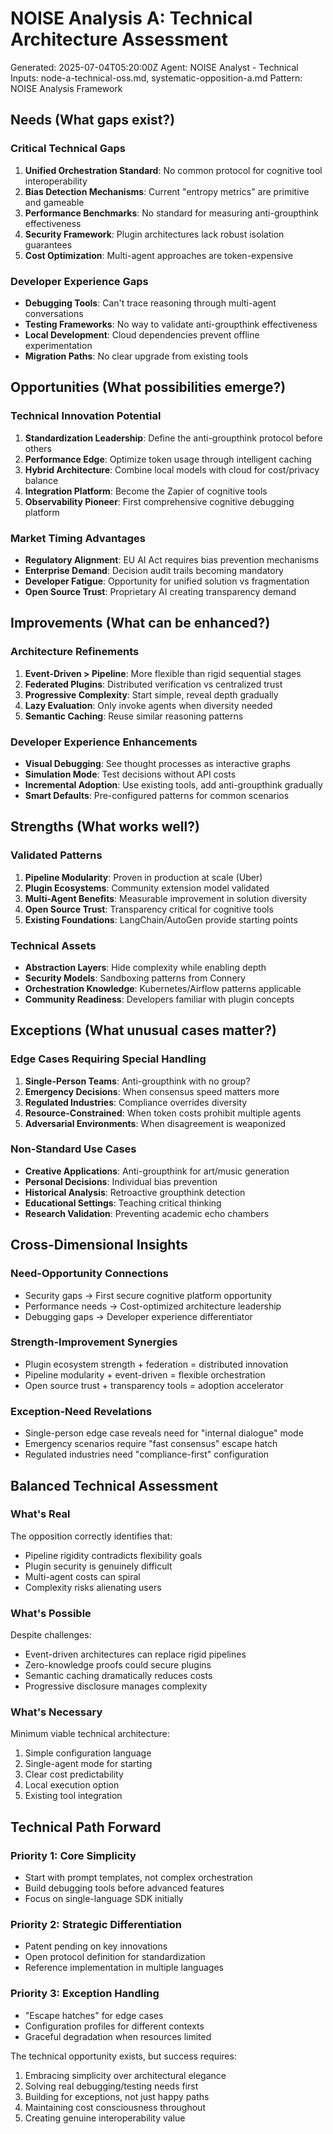 # NOISE Analysis A: Technical Architecture Assessment
Generated: 2025-07-04T05:20:00Z
Agent: NOISE Analyst - Technical
Inputs: node-a-technical-oss.md, systematic-opposition-a.md
Pattern: NOISE Analysis Framework

## Needs (What gaps exist?)

### Critical Technical Gaps
1. **Unified Orchestration Standard**: No common protocol for cognitive tool interoperability
2. **Bias Detection Mechanisms**: Current "entropy metrics" are primitive and gameable
3. **Performance Benchmarks**: No standard for measuring anti-groupthink effectiveness
4. **Security Framework**: Plugin architectures lack robust isolation guarantees
5. **Cost Optimization**: Multi-agent approaches are token-expensive

### Developer Experience Gaps
- **Debugging Tools**: Can't trace reasoning through multi-agent conversations
- **Testing Frameworks**: No way to validate anti-groupthink effectiveness
- **Local Development**: Cloud dependencies prevent offline experimentation
- **Migration Paths**: No clear upgrade from existing tools

## Opportunities (What possibilities emerge?)

### Technical Innovation Potential
1. **Standardization Leadership**: Define the anti-groupthink protocol before others
2. **Performance Edge**: Optimize token usage through intelligent caching
3. **Hybrid Architecture**: Combine local models with cloud for cost/privacy balance
4. **Integration Platform**: Become the Zapier of cognitive tools
5. **Observability Pioneer**: First comprehensive cognitive debugging platform

### Market Timing Advantages
- **Regulatory Alignment**: EU AI Act requires bias prevention mechanisms
- **Enterprise Demand**: Decision audit trails becoming mandatory
- **Developer Fatigue**: Opportunity for unified solution vs fragmentation
- **Open Source Trust**: Proprietary AI creating transparency demand

## Improvements (What can be enhanced?)

### Architecture Refinements
1. **Event-Driven > Pipeline**: More flexible than rigid sequential stages
2. **Federated Plugins**: Distributed verification vs centralized trust
3. **Progressive Complexity**: Start simple, reveal depth gradually
4. **Lazy Evaluation**: Only invoke agents when diversity needed
5. **Semantic Caching**: Reuse similar reasoning patterns

### Developer Experience Enhancements
- **Visual Debugging**: See thought processes as interactive graphs
- **Simulation Mode**: Test decisions without API costs
- **Incremental Adoption**: Use existing tools, add anti-groupthink gradually
- **Smart Defaults**: Pre-configured patterns for common scenarios

## Strengths (What works well?)

### Validated Patterns
1. **Pipeline Modularity**: Proven in production at scale (Uber)
2. **Plugin Ecosystems**: Community extension model validated
3. **Multi-Agent Benefits**: Measurable improvement in solution diversity
4. **Open Source Trust**: Transparency critical for cognitive tools
5. **Existing Foundations**: LangChain/AutoGen provide starting points

### Technical Assets
- **Abstraction Layers**: Hide complexity while enabling depth
- **Security Models**: Sandboxing patterns from Connery
- **Orchestration Knowledge**: Kubernetes/Airflow patterns applicable
- **Community Readiness**: Developers familiar with plugin concepts

## Exceptions (What unusual cases matter?)

### Edge Cases Requiring Special Handling
1. **Single-Person Teams**: Anti-groupthink with no group?
2. **Emergency Decisions**: When consensus speed matters more
3. **Regulated Industries**: Compliance overrides diversity
4. **Resource-Constrained**: When token costs prohibit multiple agents
5. **Adversarial Environments**: When disagreement is weaponized

### Non-Standard Use Cases
- **Creative Applications**: Anti-groupthink for art/music generation
- **Personal Decisions**: Individual bias prevention
- **Historical Analysis**: Retroactive groupthink detection
- **Educational Settings**: Teaching critical thinking
- **Research Validation**: Preventing academic echo chambers

## Cross-Dimensional Insights

### Need-Opportunity Connections
- Security gaps → First secure cognitive platform opportunity
- Performance needs → Cost-optimized architecture leadership
- Debugging gaps → Developer experience differentiator

### Strength-Improvement Synergies
- Plugin ecosystem strength + federation = distributed innovation
- Pipeline modularity + event-driven = flexible orchestration
- Open source trust + transparency tools = adoption accelerator

### Exception-Need Revelations
- Single-person edge case reveals need for "internal dialogue" mode
- Emergency scenarios require "fast consensus" escape hatch
- Regulated industries need "compliance-first" configuration

## Balanced Technical Assessment

### What's Real
The opposition correctly identifies that:
- Pipeline rigidity contradicts flexibility goals
- Plugin security is genuinely difficult
- Multi-agent costs can spiral
- Complexity risks alienating users

### What's Possible
Despite challenges:
- Event-driven architectures can replace rigid pipelines
- Zero-knowledge proofs could secure plugins
- Semantic caching dramatically reduces costs
- Progressive disclosure manages complexity

### What's Necessary
Minimum viable technical architecture:
1. Simple configuration language
2. Single-agent mode for starting
3. Clear cost predictability
4. Local execution option
5. Existing tool integration

## Technical Path Forward

### Priority 1: Core Simplicity
- Start with prompt templates, not complex orchestration
- Build debugging tools before advanced features
- Focus on single-language SDK initially

### Priority 2: Strategic Differentiation
- Patent pending on key innovations
- Open protocol definition for standardization
- Reference implementation in multiple languages

### Priority 3: Exception Handling
- "Escape hatches" for edge cases
- Configuration profiles for different contexts
- Graceful degradation when resources limited

The technical opportunity exists, but success requires:
1. Embracing simplicity over architectural elegance
2. Solving real debugging/testing needs first
3. Building for exceptions, not just happy paths
4. Maintaining cost consciousness throughout
5. Creating genuine interoperability value